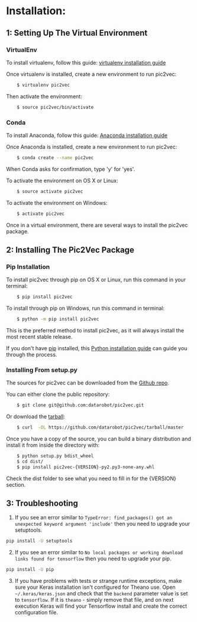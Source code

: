 Installation:
============


1: Setting Up The Virtual Environment
---------------------------------

### VirtualEnv
To install virtualenv, follow this guide: [virtualenv installation guide](http://sourabhbajaj.com/mac-setup/Python/virtualenv.html)

Once virtualenv is installed, create a new environment to run pic2vec:

```bash
    $ virtualenv pic2vec
```
Then activate the environment:

```bash
    $ source pic2vec/bin/activate
```

### Conda
To install Anaconda, follow this guide: [Anaconda installation guide](https://docs.continuum.io/anaconda/install)

Once Anaconda is installed, create a new environment to run pic2vec:

```bash
    $ conda create --name pic2vec
```

When Conda asks for confirmation, type 'y' for 'yes'.

To activate the environment on OS X or Linux:

```bash
    $ source activate pic2vec
```

To activate the environment on Windows:
```bash
    $ activate pic2vec
```


Once in a virtual environment, there are several ways to install the
pic2vec package.



2: Installing The Pic2Vec Package
-------------------

### Pip Installation
To install pic2vec through pip on OS X or Linux, run this command in your terminal:

```bash
    $ pip install pic2vec
```
To install through pip on Windows, run this command in terminal:

```bash
    $ python -m pip install pic2vec
```

This is the preferred method to install pic2vec, as it will always install the most recent stable release.

If you don't have [pip](https://pip.pypa.io) installed, this [Python installation guide](http://docs.python-guide.org/en/latest/starting/installation/) can guide you through the process.


### Installing From setup.py
The sources for pic2vec can be downloaded from the [Github repo](https://github.com/datarobot/pic2vec).

You can either clone the public repository:

```bash
    $ git clone git@github.com:datarobot/pic2vec.git
```
Or download the [tarball](https://github.com/datarobot/pic2vec/tarball/master):

```bash
    $ curl  -OL https://github.com/datarobot/pic2vec/tarball/master
```

Once you have a copy of the source, you can build a binary distribution and install it from inside the directory with:

```bash
    $ python setup.py bdist_wheel
    $ cd dist/
    $ pip install pic2vec-{VERSION}-py2.py3-none-any.whl
```
Check the dist folder to see what you need to fill in for the {VERSION} section.

3: Troubleshooting
---------------

1. If you see an error similar to `TypeError: find_packages() got an unexpected
keyword argument 'include'` then you need to upgrade your setuptools.

```bash
pip install -U setuptools
```

2. If you see an error similar to `No local packages or working download links
found for tensorflow`  then you need to upgrade your pip.

```bash
pip install -U pip
```

3. If you have problems with tests or strange runtime exceptions, make sure
your Keras installation isn't configured for Theano use. Open `~/.keras/keras.json`
and check that the `backend` parameter value is set to `tensorflow`. If it is `theano` -
simply remove that file, and on next execution Keras will find your Tensorflow install and create the correct configuration file.
